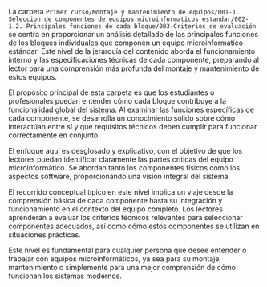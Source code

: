 La carpeta `Primer curso/Montaje y mantenimiento de equipos/001-1. Seleccion de componentes de equipos microinformaticos estandar/002-1.2. Principales funciones de cada bloque/003-Criterios de evaluación` se centra en proporcionar un análisis detallado de las principales funciones de los bloques individuales que componen un equipo microinformático estándar. Este nivel de la jerarquía del contenido aborda el funcionamiento interno y las especificaciones técnicas de cada componente, preparando al lector para una comprensión más profunda del montaje y mantenimiento de estos equipos.

El propósito principal de esta carpeta es que los estudiantes o profesionales puedan entender cómo cada bloque contribuye a la funcionalidad global del sistema. Al examinar las funciones específicas de cada componente, se desarrolla un conocimiento sólido sobre cómo interactúan entre sí y qué requisitos técnicos deben cumplir para funcionar correctamente en conjunto.

El enfoque aquí es desglosado y explicativo, con el objetivo de que los lectores puedan identificar claramente las partes críticas del equipo microinformático. Se abordan tanto los componentes físicos como los aspectos software, proporcionando una visión integral del sistema.

El recorrido conceptual típico en este nivel implica un viaje desde la comprensión básica de cada componente hasta su integración y funcionamiento en el contexto del equipo completo. Los lectores aprenderán a evaluar los criterios técnicos relevantes para seleccionar componentes adecuados, así como cómo estos componentes se utilizan en situaciones prácticas.

Este nivel es fundamental para cualquier persona que desee entender o trabajar con equipos microinformáticos, ya sea para su montaje, mantenimiento o simplemente para una mejor comprensión de cómo funcionan los sistemas modernos.
